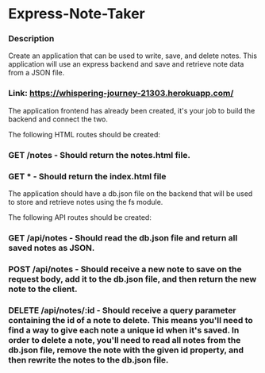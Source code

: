 # Express-Note-Taker
### Description
Create an application that can be used to write, save, and delete notes. This application will use an express backend and save and retrieve note data from a JSON file.

### Link: https://whispering-journey-21303.herokuapp.com/


The application frontend has already been created, it's your job to build the backend and connect the two.


The following HTML routes should be created:


### GET /notes - Should return the notes.html file.


### GET * - Should return the index.html file

The application should have a db.json file on the backend that will be used to store and retrieve notes using the fs module.


The following API routes should be created:


### GET /api/notes - Should read the db.json file and return all saved notes as JSON.


### POST /api/notes - Should receive a new note to save on the request body, add it to the db.json file, and then return the new note to the client.


### DELETE /api/notes/:id - Should receive a query parameter containing the id of a note to delete. This means you'll need to find a way to give each note a unique id when it's saved. In order to delete a note, you'll need to read all notes from the db.json file, remove the note with the given id property, and then rewrite the notes to the db.json file.
